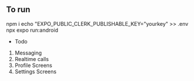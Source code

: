 ## To run 
npm i
echo "EXPO_PUBLIC_CLERK_PUBLISHABLE_KEY="yourkey" >> .env
npx expo run:android 

- Todo
1. Messaging
2. Realtime calls
3. Profile Screens
4. Settings Screens

